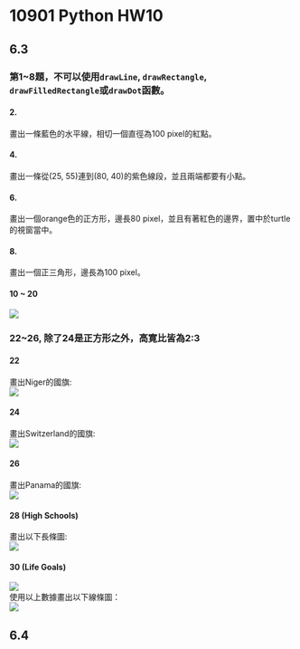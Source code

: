 # 10901 Python HW10

## 6.3
### 第1~8題，不可以使用`drawLine`, `drawRectangle`, `drawFilledRectangle`或`drawDot`函數。

#### 2.
畫出一條藍色的水平線，相切一個直徑為100 pixel的紅點。

#### 4.
畫出一條從(25, 55)連到(80, 40)的紫色線段，並且兩端都要有小點。

#### 6.
畫出一個orange色的正方形，邊長80 pixel，並且有著紅色的邊界，置中於turtle的視窗當中。

#### 8.
畫出一個正三角形，邊長為100 pixel。

#### 10 ~ 20
![](https://i.imgur.com/quItTpo.png)

### 22~26, 除了24是正方形之外，高寛比皆為2:3
#### 22
畫出Niger的國旗:  
![](https://i.imgur.com/IGGQjlN.png)


#### 24
畫出Switzerland的國旗:  
![](https://i.imgur.com/qc0F65m.png)


#### 26
畫出Panama的國旗:  
![](https://i.imgur.com/5GImNme.png)


#### 28 (High Schools)
畫出以下長條圖:  
![](https://i.imgur.com/wUTffbl.png)


#### 30 (Life Goals)
![](https://i.imgur.com/k9rhqaM.png)  
使用以上數據畫出以下線條圖：  
![](https://i.imgur.com/mFPuIn5.png)




## 6.4
